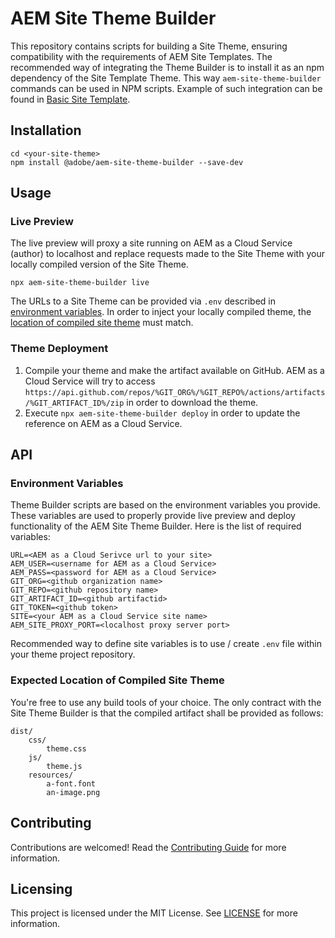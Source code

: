 # AEM Site Theme Builder

This repository contains scripts for building a Site Theme, ensuring compatibility with the requirements of AEM Site Templates. The recommended way of integrating the Theme Builder is to install it as an npm dependency of the Site Template Theme. This way `aem-site-theme-builder` commands can be used in NPM scripts. Example of such integration can be found in [Basic Site Template](https://github.com/gabrielwalt/aem-sites-template-basic/blob/master/site.theme/package.json).

## Installation

```
cd <your-site-theme>
npm install @adobe/aem-site-theme-builder --save-dev
```

## Usage

### Live Preview

The live preview will proxy a site running on AEM as a Cloud Service (author) to localhost and replace requests made to the Site Theme with your locally compiled version of the Site Theme.

```
npx aem-site-theme-builder live
```

The URLs to a Site Theme can be provided via `.env` described in [environment variables](#environment-variables). In order to inject your locally compiled theme, the [location of compiled site theme](#expected-location-of-compiled-site-theme) must match.

### Theme Deployment

1. Compile your theme and make the artifact available on GitHub. AEM as a Cloud Service will try to access `https://api.github.com/repos/%GIT_ORG%/%GIT_REPO%/actions/artifacts/%GIT_ARTIFACT_ID%/zip` in order to download the theme.
1. Execute `npx aem-site-theme-builder deploy` in order to update the reference on AEM as a Cloud Service.

## API

### Environment Variables

Theme Builder scripts are based on the environment variables you provide. These variables are used to properly provide live preview and deploy functionality of the AEM Site Theme Builder. Here is the list of required variables:

```
URL=<AEM as a Cloud Serivce url to your site>
AEM_USER=<username for AEM as a Cloud Service>
AEM_PASS=<password for AEM as a Cloud Service>
GIT_ORG=<github organization name>
GIT_REPO=<github repository name>
GIT_ARTIFACT_ID=<github artifactid>
GIT_TOKEN=<github token>
SITE=<your AEM as a Cloud Service site name>
AEM_SITE_PROXY_PORT=<localhost proxy server port>
```

Recommended way to define site variables is to use / create `.env` file within your theme project repository.

### Expected Location of Compiled Site Theme

You're free to use any build tools of your choice. The only contract with the Site Theme Builder is that the compiled artifact shall be provided as follows:

```
dist/
    css/
        theme.css
    js/
        theme.js
    resources/
        a-font.font
        an-image.png
```

## Contributing

Contributions are welcomed! Read the [Contributing Guide](.github/CONTRIBUTING.md) for more information.

## Licensing

This project is licensed under the MIT License. See [LICENSE](LICENSE.md) for more information.
